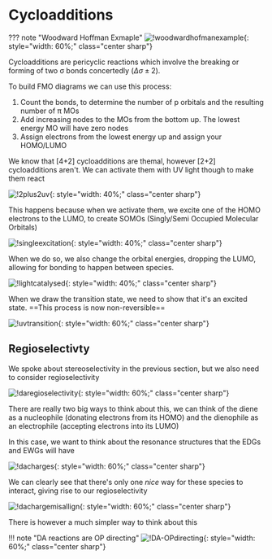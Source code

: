 # Cycloadditions

??? note "Woodward Hoffman Exmaple"
	![!woodwardhofmanexample](../woodwardhoffmanexample.png){: style="width: 60%;" class="center sharp"}

Cycloadditions are pericyclic reactions which involve the breaking or forming of two σ bonds concertedly ($\Delta\sigma\pm2$).

To build FMO diagrams we can use this process:

1. Count the bonds, to determine the number of p orbitals and the resulting number of π MOs
2. Add increasing nodes to the MOs from the bottom up. The lowest energy MO will have zero nodes
3. Assign electrons from the lowest energy up and assign your HOMO/LUMO

We know that [4+2] cycloadditions are themal, however [2+2] cycloadditions aren't. We can activate them with UV light though to make them react

![!2plus2uv](../2plus2uv.png){: style="width: 40%;" class="center sharp"}

This happens because when we activate them, we excite one of the HOMO electrons to the LUMO, to create SOMOs (Singly/Semi Occupied Molecular Orbitals)

![!singleexcitation](../singleexcitation.png){: style="width: 40%;" class="center sharp"}

When we do so, we also change the orbital energies, dropping the LUMO, allowing for bonding to happen between species.

![!lightcatalysed](../lightcatalysed.png){: style="width: 40%;" class="center sharp"}

When we draw the transition state, we need to show that it's an excited state. ==This process is now non-reversible==

![!uvtransition](../uvtransition.png){: style="width: 60%;" class="center sharp"}

## Regioselectivty

We spoke about stereoselectivity in the previous section, but we also need to consider regioselectivity

![!daregioselectivity](../daregioselectivity.png){: style="width: 60%;" class="center sharp"}

There are really two big ways to think about this, we can think of the diene as a nucleophile (donating electrons from its HOMO) and the dienophile as an electrophile (accepting electrons into its LUMO)

In this case, we want to think about the resonance structures that the EDGs and EWGs will have

![!dacharges](../dacharges.png){: style="width: 60%;" class="center sharp"}

We can clearly see that there's only one *nice* way for these species to interact, giving rise to our regioselectivity

![!dachargemisallign](../dachargemisallign.png){: style="width: 60%;" class="center sharp"}

There is however a much simpler way to think about this

!!! note "DA reactions are OP directing"
	![!DA-OPdirecting](../DA-OPdirecting.png){: style="width: 60%;" class="center sharp"}